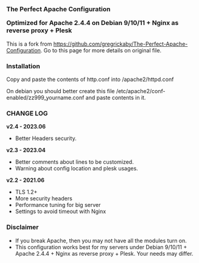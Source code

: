 <h3>The Perfect Apache Configuration

Optimized for Apache 2.4.4 on Debian 9/10/11 + Nginx as reverse proxy + Plesk</h3>
This is a fork from https://github.com/gregrickaby/The-Perfect-Apache-Configuration.
Go to this page for more details on original file.

<h3>Installation</h3>
Copy and paste the contents of http.conf into /apache2/httpd.conf

On debian you should better create this file /etc/apache2/conf-enabled/zz999_yourname.conf and paste contents in it.

<h3>CHANGE LOG</h3>

<strong>v2.4 - 2023.06</strong>
<ul>
  <li>Better Headers security.</li>
</ul>

<strong>v2.3 - 2023.04</strong>
<ul>
  <li>Better comments about lines to be customized.</li>
  <li>Warning about config location and plesk usages.</li>
</ul>

<strong>v2.2 - 2021.06</strong>
- TLS 1.2+
- More security headers
- Performance tuning for big server
- Settings to avoid timeout with Nginx

<h3>Disclaimer</h3>
<ul>
  <li>If you break Apache, then you may not have all the modules turn on.</li>
  <li>This configuration works best for my servers under Debian 9/10/11 + Apache 2.4.4 + Nginx as reverse proxy + Plesk. Your needs may differ.</li>
</ul>
